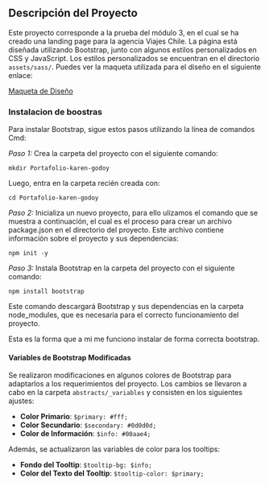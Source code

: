 ## Descripción del Proyecto

Este proyecto corresponde a la prueba del módulo 3, en el cual se ha creado una landing page para la agencia Viajes Chile. La página está diseñada utilizando Bootstrap, junto con algunos estilos personalizados en CSS y JavaScript. Los estilos personalizados se encuentran en el directorio `assets/sass/`. Puedes ver la maqueta utilizada para el diseño en el siguiente enlace:

[Maqueta de Diseño](./assets/img/maqueta.png)

### Instalacion de boostras 

Para instalar Bootstrap, sigue estos pasos utilizando la línea de comandos Cmd:

*Paso 1:* Crea la carpeta del proyecto con el siguiente comando:

`mkdir Portafolio-karen-godoy`

Luego, entra en la carpeta recién creada con:

`cd Portafolio-karen-godoy`

*Paso 2:* Inicializa un nuevo proyecto, para ello ulizamos el comando que se muestra a continuación, el cual es el proceso para crear un archivo package.json en el directorio del proyecto. Este archivo contiene información sobre el proyecto y sus dependencias:

`npm init -y`

*Paso 3:* Instala Bootstrap en la carpeta del proyecto con el siguiente comando:

`npm install bootstrap`

Este comando descargará Bootstrap y sus dependencias en la carpeta node_modules, que es necesaria para el correcto funcionamiento del proyecto.

Esta es la forma que a mi me funciono instalar de forma correcta bootstrap.

#### Variables de Bootstrap Modificadas

Se realizaron modificaciones en algunos colores de Bootstrap para adaptarlos a los requerimientos del proyecto. Los cambios se llevaron a cabo en la carpeta `abstracts/_variables` y consisten en los siguientes ajustes:

- **Color Primario**: `$primary: #fff;`
- **Color Secundario**: `$secondary: #0d0d0d;`
- **Color de Información**: `$info: #00aae4;`

Además, se actualizaron las variables de color para los tooltips:

- **Fondo del Tooltip**: `$tooltip-bg: $info;`
- **Color del Texto del Tooltip**: `$tooltip-color: $primary;`
